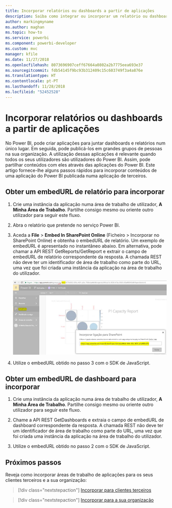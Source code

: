 ```yaml
---
title: Incorporar relatórios ou dashboards a partir de aplicações
description: Saiba como integrar ou incorporar um relatório ou dashboard a partir de uma aplicação do Power BI e não de uma área de trabalho de aplicação.
author: markingmyname
ms.author: maghan
ms.topic: how-to
ms.service: powerbi
ms.component: powerbi-developer
ms.custom: mvc
manager: kfile
ms.date: 11/27/2018
ms.openlocfilehash: 8073696907ceff67664a0802a2b7775eea693e37
ms.sourcegitcommit: fdb54145f9bc93b312409c15c603749f3a4a876e
ms.translationtype: HT
ms.contentlocale: pt-PT
ms.lasthandoff: 11/28/2018
ms.locfileid: "52452528"
---
```

# <a name="embed-reports-or-dashboards-from-apps"></a>Incorporar relatórios ou dashboards a partir de aplicações

No Power BI, pode criar aplicações para juntar dashboards e relatórios num único lugar. Em seguida, pode publicá-los em grandes grupos de pessoas na sua organização. A utilização dessas aplicações é relevante quando todos os seus utilizadores são utilizadores do Power BI. Assim, pode partilhar conteúdos com eles através das aplicações do Power BI. Este artigo fornece-lhe alguns passos rápidos para incorporar conteúdos de uma aplicação do Power BI publicada numa aplicação de terceiros.

## <a name="grab-a-report-embedurl-for-embedding"></a>Obter um embedURL de relatório para incorporar

1. Crie uma instância da aplicação numa área de trabalho de utilizador, **A Minha Área de Trabalho**. Partilhe consigo mesmo ou oriente outro utilizador para seguir este fluxo.

2. Abra o relatório que pretende no serviço Power BI.

3. Aceda a **File** > **Embed In SharePoint Online** (Ficheiro > Incorporar no SharePoint Online) e obtenha o embedURL de relatório. Um exemplo de embedURL é apresentado no instantâneo abaixo. Em alternativa, pode chamar a API REST GetReports/GetReport e extrair o campo de embedURL de relatório correspondente da resposta. A chamada REST não deve ter um identificador de área de trabalho como parte do URL, uma vez que foi criada uma instância da aplicação na área de trabalho do utilizador.

    ![Incorporar a partir de aplicações](media/embed-from-apps/embed-from-app.png)

4. Utilize o embedURL obtido no passo 3 com o SDK de JavaScript.

## <a name="grab-a-dashboard-embedurl-for-embedding"></a>Obter um embedURL de dashboard para incorporar

1. Crie uma instância da aplicação numa área de trabalho de utilizador, **A Minha Área de Trabalho**. Partilhe consigo mesmo ou oriente outro utilizador para seguir este fluxo.

2. Chame a API REST GetDashboards e extraia o campo de embedURL de dashboard correspondente da resposta. A chamada REST não deve ter um identificador de área de trabalho como parte do URL, uma vez que foi criada uma instância da aplicação na área de trabalho do utilizador.

3. Utilize o embedURL obtido no passo 2 com o SDK de JavaScript.

## <a name="next-steps"></a>Próximos passos

Reveja como incorporar áreas de trabalho de aplicações para os seus clientes terceiros e a sua organização:

> [!div class="nextstepaction"]
>[Incorporar para clientes terceiros](embed-sample-for-customers.md)

> [!div class="nextstepaction"]
>[Incorporar para a sua organização](embed-sample-for-your-organization.md)
